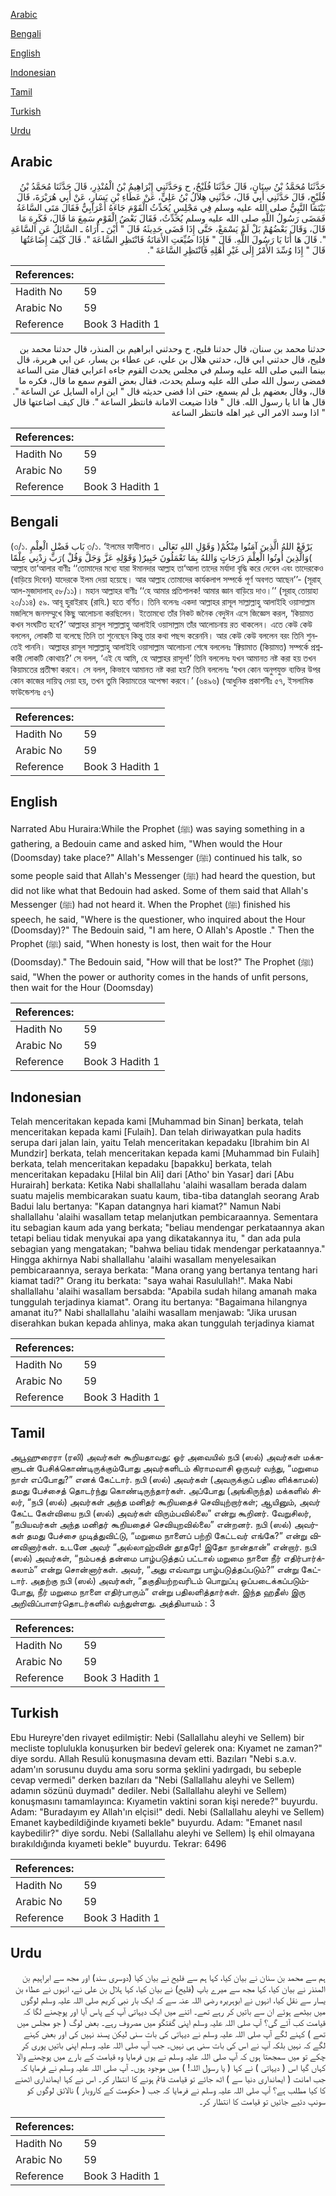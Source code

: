 [Arabic](#arabic)

[Bengali](#bengali)

[English](#english)

[Indonesian](#indonesian)

[Tamil](#tamil)

[Turkish](#turkish)

[Urdu](#urdu)

## Arabic


<div dir="rtl" lang="ar" style={{fontSize:'larger',backgroundColor:'#f8f9fa',padding:20}}>
حَدَّثَنَا مُحَمَّدُ بْنُ سِنَانٍ، قَالَ حَدَّثَنَا فُلَيْحٌ، ح وَحَدَّثَنِي إِبْرَاهِيمُ بْنُ الْمُنْذِرِ، قَالَ حَدَّثَنَا مُحَمَّدُ بْنُ فُلَيْحٍ، قَالَ حَدَّثَنِي أَبِي قَالَ، حَدَّثَنِي هِلاَلُ بْنُ عَلِيٍّ، عَنْ عَطَاءِ بْنِ يَسَارٍ، عَنْ أَبِي هُرَيْرَةَ، قَالَ بَيْنَمَا النَّبِيُّ صلى الله عليه وسلم فِي مَجْلِسٍ يُحَدِّثُ الْقَوْمَ جَاءَهُ أَعْرَابِيٌّ فَقَالَ مَتَى السَّاعَةُ فَمَضَى رَسُولُ اللَّهِ صلى الله عليه وسلم يُحَدِّثُ، فَقَالَ بَعْضُ الْقَوْمِ سَمِعَ مَا قَالَ، فَكَرِهَ مَا قَالَ، وَقَالَ بَعْضُهُمْ بَلْ لَمْ يَسْمَعْ، حَتَّى إِذَا قَضَى حَدِيثَهُ قَالَ ‏"‏ أَيْنَ ـ أُرَاهُ ـ السَّائِلُ عَنِ السَّاعَةِ ‏"‏‏.‏ قَالَ هَا أَنَا يَا رَسُولَ اللَّهِ‏.‏ قَالَ ‏"‏ فَإِذَا ضُيِّعَتِ الأَمَانَةُ فَانْتَظِرِ السَّاعَةَ ‏"‏‏.‏ قَالَ كَيْفَ إِضَاعَتُهَا قَالَ ‏"‏ إِذَا وُسِّدَ الأَمْرُ إِلَى غَيْرِ أَهْلِهِ فَانْتَظِرِ السَّاعَةَ ‏"‏‏.‏
</div>
<div style={{backgroundColor:'#f8f9fa',padding:20, marginBottom: 10}}><table> <thead> <tr> <th>References:</th> <th></th> </tr> </thead> <tbody><tr><td>Hadith No</td><td>59</td></tr><tr><td>Arabic No</td><td>59</td></tr><tr><td>Reference</td><td>Book 3 Hadith 1</td></tr></tbody></table></div>


<div dir="rtl" lang="ar" style={{fontSize:'larger',backgroundColor:'#f8f9fa',padding:20}}>
حدثنا محمد بن سنان، قال حدثنا فليح، ح وحدثني ابراهيم بن المنذر، قال حدثنا محمد بن فليح، قال حدثني ابي قال، حدثني هلال بن علي، عن عطاء بن يسار، عن ابي هريرة، قال بينما النبي صلى الله عليه وسلم في مجلس يحدث القوم جاءه اعرابي فقال متى الساعة فمضى رسول الله صلى الله عليه وسلم يحدث، فقال بعض القوم سمع ما قال، فكره ما قال، وقال بعضهم بل لم يسمع، حتى اذا قضى حديثه قال " اين اراه السايل عن الساعة ". قال ها انا يا رسول الله. قال " فاذا ضيعت الامانة فانتظر الساعة ". قال كيف اضاعتها قال " اذا وسد الامر الى غير اهله فانتظر الساعة
</div>
<div style={{backgroundColor:'#f8f9fa',padding:20, marginBottom: 10}}><table> <thead> <tr> <th>References:</th> <th></th> </tr> </thead> <tbody><tr><td>Hadith No</td><td>59</td></tr><tr><td>Arabic No</td><td>59</td></tr><tr><td>Reference</td><td>Book 3 Hadith 1</td></tr></tbody></table></div>

## Bengali


<div dir="ltr" lang="bn" style={{fontSize:'larger',backgroundColor:'#f8f9fa',padding:20}}>
(৩/১. بَاب فَضْلِ الْعِلْمِ ৩/১. ‘ইলমের ফাযীলাত। وَقَوْلِ اللهِ تَعَالَى )يَرْفَعْ اللهُ الَّذِينَ آمَنُوا مِنْكُمْ وَالَّذِينَ أُوتُوا الْعِلْمَ دَرَجَاتٍ وَاللهُ بِمَا تَعْمَلُونَ خَبِيرٌ( وَقَوْلِهِ عَزَّ وَجَلَّ وَقُلْ )رَبِّ زِدْنِي عِلْمًا( আল্লাহ তা‘আলার বাণীঃ ‘‘তোমাদের মধ্যে যারা ঈমানদার আল্লাহ তা‘আলা তাদের মর্যাদা বৃদ্ধি করে দেবেন এবং তাদেরকেও (বাড়িয়ে দিবেন) যাদেরকে ইলম দেয়া হয়েছে। আর আল্লাহ তোমাদের কার্যকলাপ সম্পর্কে পূর্ণ অবগত আছেন’’- (সূরাহ্ আল-মুজাদালাহ্ ৫৮/১১)। মহান আল্লাহর বাণীঃ ‘‘হে আমার প্রতিপালক! আমার জ্ঞান বাড়িয়ে দাও।’’ (সূরাহ্ তোয়াহা ২০/১১৪) ৫৯. আবূ হুরাইরাহ (রাযি.) হতে বর্ণিত। তিনি বলেনঃ একদা আল্লাহর রাসূল সাল্লাল্লাহু আলাইহি ওয়াসাল্লাম মজলিসে জনসম্মুখে কিছু আলোচনা করছিলেন। ইতোমধ্যে তাঁর নিকট জনৈক বেদুঈন এসে জিজ্ঞেস করল, ‘কিয়ামত কখন সংঘটিত হবে?’ আল্লাহর রাসূল সাল্লাল্লাহু আলাইহি ওয়াসাল্লাম তাঁর আলোচনায় রত থাকলেন। এতে কেউ কেউ বললেন, লোকটি যা বলেছে তিনি তা শুনেছেন কিন্তু তার কথা পছন্দ করেননি। আর কেউ কেউ বললেন বরং তিনি শুনতেই পাননি। আল্লাহর রাসূল সাল্লাল্লাহু আলাইহি ওয়াসাল্লাম আলোচনা শেষে বললেনঃ ‘ক্বিয়ামাত (কিয়ামত) সম্পর্কে প্রশ্নকারী লোকটি কোথায়?’ সে বলল, ‘এই যে আমি, হে আল্লাহর রাসূল!’ তিনি বললেনঃ যখন আমানত নষ্ট করা হয় তখন কিয়ামতের প্রতীক্ষা করবে। সে বলল, কিভাবে আমানত নষ্ট করা হয়? তিনি বললেনঃ ‘যখন কোন অনুপযুক্ত ব্যক্তির উপর কোন কাজের দায়িত্ব দেয়া হয়, তখন তুমি কিয়ামতের অপেক্ষা করবে।’ (৬৪৯৬) (আধুনিক প্রকাশনীঃ ৫৭, ইসলামিক ফাউন্ডেশনঃ ৫৭)
</div>
<div style={{backgroundColor:'#f8f9fa',padding:20, marginBottom: 10}}><table> <thead> <tr> <th>References:</th> <th></th> </tr> </thead> <tbody><tr><td>Hadith No</td><td>59</td></tr><tr><td>Arabic No</td><td>59</td></tr><tr><td>Reference</td><td>Book 3 Hadith 1</td></tr></tbody></table></div>

## English


<div dir="ltr" lang="en" style={{fontSize:'larger',backgroundColor:'#f8f9fa',padding:20}}>
Narrated Abu Huraira:While the Prophet (ﷺ) was saying something in a gathering, a Bedouin came and asked him, "When would the Hour (Doomsday) take place?" Allah's Messenger (ﷺ) continued his talk, so some people said that Allah's Messenger (ﷺ) had heard the question, but did not like what that Bedouin had asked. Some of them said that Allah's Messenger (ﷺ) had not heard it. When the Prophet (ﷺ) finished his speech, he said, "Where is the questioner, who inquired about the Hour (Doomsday)?" The Bedouin said, "I am here, O Allah's Apostle ." Then the Prophet (ﷺ) said, "When honesty is lost, then wait for the Hour (Doomsday)." The Bedouin said, "How will that be lost?" The Prophet (ﷺ) said, "When the power or authority comes in the hands of unfit persons, then wait for the Hour (Doomsday)
</div>
<div style={{backgroundColor:'#f8f9fa',padding:20, marginBottom: 10}}><table> <thead> <tr> <th>References:</th> <th></th> </tr> </thead> <tbody><tr><td>Hadith No</td><td>59</td></tr><tr><td>Arabic No</td><td>59</td></tr><tr><td>Reference</td><td>Book 3 Hadith 1</td></tr></tbody></table></div>

## Indonesian


<div dir="ltr" lang="id" style={{fontSize:'larger',backgroundColor:'#f8f9fa',padding:20}}>
Telah menceritakan kepada kami [Muhammad bin Sinan] berkata, telah menceritakan kepada kami [Fulaih]. Dan telah diriwayatkan pula hadits serupa dari jalan lain, yaitu Telah menceritakan kepadaku [Ibrahim bin Al Mundzir] berkata, telah menceritakan kepada kami [Muhammad bin Fulaih] berkata, telah menceritakan kepadaku [bapakku] berkata, telah menceritakan kepadaku [Hilal bin Ali] dari [Atho' bin Yasar] dari [Abu Hurairah] berkata: Ketika Nabi shallallahu 'alaihi wasallam berada dalam suatu majelis membicarakan suatu kaum, tiba-tiba datanglah seorang Arab Badui lalu bertanya: "Kapan datangnya hari kiamat?" Namun Nabi shallallahu 'alaihi wasallam tetap melanjutkan pembicaraannya. Sementara itu sebagian kaum ada yang berkata; "beliau mendengar perkataannya akan tetapi beliau tidak menyukai apa yang dikatakannya itu, " dan ada pula sebagian yang mengatakan; "bahwa beliau tidak mendengar perkataannya." Hingga akhirnya Nabi shallallahu 'alaihi wasallam menyelesaikan pembicaraannya, seraya berkata: "Mana orang yang bertanya tentang hari kiamat tadi?" Orang itu berkata: "saya wahai Rasulullah!". Maka Nabi shallallahu 'alaihi wasallam bersabda: "Apabila sudah hilang amanah maka tunggulah terjadinya kiamat". Orang itu bertanya: "Bagaimana hilangnya amanat itu?" Nabi shallallahu 'alaihi wasallam menjawab: "Jika urusan diserahkan bukan kepada ahlinya, maka akan tunggulah terjadinya kiamat
</div>
<div style={{backgroundColor:'#f8f9fa',padding:20, marginBottom: 10}}><table> <thead> <tr> <th>References:</th> <th></th> </tr> </thead> <tbody><tr><td>Hadith No</td><td>59</td></tr><tr><td>Arabic No</td><td>59</td></tr><tr><td>Reference</td><td>Book 3 Hadith 1</td></tr></tbody></table></div>

## Tamil


<div dir="ltr" lang="ta" style={{fontSize:'larger',backgroundColor:'#f8f9fa',padding:20}}>
அபூஹுரைரா (ரலி) அவர்கள் கூறியதாவது: ஓர் அவையில் நபி (ஸல்) அவர்கள் மக்களுடன் பேசிக்கொண்டிருக்கும்போது அவர்களிடம் கிராமவாசி ஒருவர் வந்து, “மறுமை நாள் எப்போது?” எனக் கேட்டார். நபி (ஸல்) அவர்கள் (அவருக்குப் பதில ளிக்காமல்) தமது பேச்சைத் தொடர்ந்து கொண்டிருந்தார்கள். அப்போது (அங்கிருந்த) மக்களில் சிலர், “நபி (ஸல்) அவர்கள் அந்த மனிதர் கூறியதைச் செவியுற்றார்கள்; ஆயினும், அவர் கேட்ட கேள்வியை நபி (ஸல்) அவர்கள் விரும்பவில்லை” என்று கூறினர். வேறுசிலர், “நபியவர்கள் அந்த மனிதர் கூறியதைச் செவியுறவில்லை” என்றனர். நபி (ஸல்) அவர்கள் தமது பேச்சை முடித்துவிட்டு, “மறுமை நாளைப் பற்றி கேட்டவர் எங்கே?” என்று வினவினார்கள். உடனே அவர் “அல்லாஹ்வின் தூதரே! இதோ நான்தான்” என்றார். நபி (ஸல்) அவர்கள், “நம்பகத் தன்மை பாழ்படுத்தப் பட்டால் மறுமை நாளை நீர் எதிர்பார்க்கலாம்” என்று சொன்னார்கள். அவர், “அது எவ்வாறு பாழ்படுத்தப்படும்?” என்று கேட்டார். அதற்கு நபி (ஸல்) அவர்கள், “தகுதியற்றவரிடம் பொறுப்பு ஒப்படைக்கப்படும்போது, நீர் மறுமை நாளை எதிர்பாரும்” என்று பதிலளித்தார்கள். இந்த ஹதீஸ் இரு அறிவிப்பாளர்தொடர்களில் வந்துள்ளது. அத்தியாயம் : 3
</div>
<div style={{backgroundColor:'#f8f9fa',padding:20, marginBottom: 10}}><table> <thead> <tr> <th>References:</th> <th></th> </tr> </thead> <tbody><tr><td>Hadith No</td><td>59</td></tr><tr><td>Arabic No</td><td>59</td></tr><tr><td>Reference</td><td>Book 3 Hadith 1</td></tr></tbody></table></div>

## Turkish


<div dir="ltr" lang="tr" style={{fontSize:'larger',backgroundColor:'#f8f9fa',padding:20}}>
Ebu Hureyre'den rivayet edilmiştir: Nebi (Sallallahu aleyhi ve Sellem) bir mecliste toplulukla konuşurken bir bedevî gelerek ona: Kıyamet ne zaman?" diye sordu. Allah Resulü konuşmasına devam etti. Bazıları "Nebi s.a.v. adam'ın sorusunu duydu ama soru sorma şeklini yadırgadı, bu sebeple cevap vermedi" derken bazıları da "Nebi (Sallallahu aleyhi ve Sellem) adamın sözünü duymadı" dediler. Nebi (Sallallahu aleyhi ve Sellem) konuşmasını tamamlayınca: Kıyametin vaktini soran kişi nerede?" buyurdu. Adam: "Buradayım ey Allah'ın elçisi!" dedi. Nebi (Sallallahu aleyhi ve Sellem) Emanet kaybedildiğinde kıyameti bekle" buyurdu. Adam: "Emanet nasıl kaybedilir?" diye sordu. Nebi (Sallallahu aleyhi ve Sellem) İş ehil olmayana bırakıldığında kıyameti bekle" buyurdu. Tekrar: 6496
</div>
<div style={{backgroundColor:'#f8f9fa',padding:20, marginBottom: 10}}><table> <thead> <tr> <th>References:</th> <th></th> </tr> </thead> <tbody><tr><td>Hadith No</td><td>59</td></tr><tr><td>Arabic No</td><td>59</td></tr><tr><td>Reference</td><td>Book 3 Hadith 1</td></tr></tbody></table></div>

## Urdu


<div dir="rtl" lang="ur" style={{fontSize:'larger',backgroundColor:'#f8f9fa',padding:20}}>
ہم سے محمد بن سنان نے بیان کیا، کہا ہم سے فلیح نے بیان کیا (دوسری سند) اور مجھ سے ابراہیم بن المنذر نے بیان کیا، کہا مجھ سے میرے باپ (فلیح) نے بیان کیا، کہا ہلال بن علی نے، انہوں نے عطاء بن یسار سے نقل کیا، انہوں نے ابوہریرہ رضی اللہ عنہ سے کہ ایک بار نبی کریم صلی اللہ علیہ وسلم لوگوں میں بیٹھے ہوئے ان سے باتیں کر رہے تھے۔ اتنے میں ایک دیہاتی آپ کے پاس آیا اور پوچھنے لگا کہ قیامت کب آئے گی؟ آپ صلی اللہ علیہ وسلم اپنی گفتگو میں مصروف رہے۔ بعض لوگ ( جو مجلس میں تھے ) کہنے لگے آپ صلی اللہ علیہ وسلم نے دیہاتی کی بات سنی لیکن پسند نہیں کی اور بعض کہنے لگے کہ نہیں بلکہ آپ نے اس کی بات سنی ہی نہیں۔ جب آپ صلی اللہ علیہ وسلم اپنی باتیں پوری کر چکے تو میں سمجھتا ہوں کہ آپ صلی اللہ علیہ وسلم نے یوں فرمایا وہ قیامت کے بارے میں پوچھنے والا کہاں گیا اس ( دیہاتی ) نے کہا ( یا رسول اللہ! ) میں موجود ہوں۔ آپ صلی اللہ علیہ وسلم نے فرمایا کہ جب امانت ( ایمانداری دنیا سے ) اٹھ جائے تو قیامت قائم ہونے کا انتظار کر۔ اس نے کہا ایمانداری اٹھنے کا کیا مطلب ہے؟ آپ صلی اللہ علیہ وسلم نے فرمایا کہ جب ( حکومت کے کاروبار ) نالائق لوگوں کو سونپ دئیے جائیں تو قیامت کا انتظار کر۔
</div>
<div style={{backgroundColor:'#f8f9fa',padding:20, marginBottom: 10}}><table> <thead> <tr> <th>References:</th> <th></th> </tr> </thead> <tbody><tr><td>Hadith No</td><td>59</td></tr><tr><td>Arabic No</td><td>59</td></tr><tr><td>Reference</td><td>Book 3 Hadith 1</td></tr></tbody></table></div>